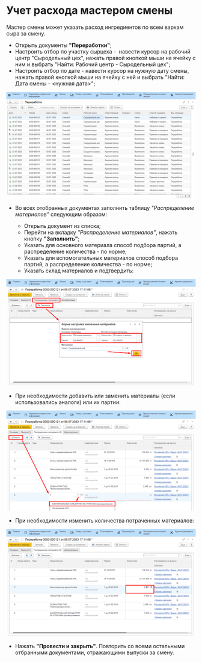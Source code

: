 # Учет расхода мастером смены

Мастер смены может указать расход ингредиентов по всем варкам сыра за
смену.

-   Открыть документы **"Переработки"**;
-   Настроить отбор по участку сырцеха -  навести курсор на рабочий
    центр "Сыродельный цех", нажать правой кнопкой мыши на ячейку с ним и
    выбрать "Найти: Рабочий центр - Сыродельный цех";
-   Настроить отбор по дате - навести курсор на нужную дату смены,
    нажать правой кнопкой мыши на ячейку с ней и выбрать "Найти: Дата
    смены - <нужная дата>";
    
![](AccountingMaster.assets/1.gif)

-   Во всех отобранных документах заполнить таблицу *"Распределение материалов"* следующим образом:

    - Открыть документ из списка;
    - Перейти на вкладку *"Распределение материалов"*, нажать кнопку **"Заполнить"**;
    - Указать для основного материала способ подбора партий, а распределение количества - по норме;
    - Указать для вспомогательных материалов способ подбора партий, а распределение количества - по норме;
    - Указать склад материалов и подтвердить:

![](AccountingMaster.assets/1.png)

-   При необходимости добавить или заменить материалы (если использовались аналоги) или их партии:

![](AccountingMaster.assets/2.png)
    
-   При необходимости изменить количества потраченных материалов:
    
![](AccountingMaster.assets/3.png)

-   Нажать **"Провести и закрыть"**. Повторить со всеми остальными отбранными документами, отражающими выпуски за смену.